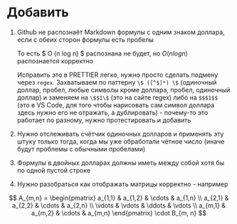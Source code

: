 # Добавить

1. Github не распознаёт Markdown формулы с одним знаком доллара, если с обеих сторон формулы есть пробелы

    То есть $ O (n log n) $ распознана не будет, но $O (n log n)$ распознается корректно

    Исправить это в PRETTIER легко, нужно просто сделать подмену через `regex`. Захватываем по паттерну `\$ ([^$]*) \$` (одиночный доллар, пробел, любые символы кроме доллара, пробел, одиночный доллар) и заменяем на `\$$1\$` (это на сайте regex) либо на `$$$1$$` (это в VS Code, для того чтобы нарисовать сам символ доллара здесь нужно его не отражать, а дублировать) - почему-то это работает по разному, нужно протестировать и добавить

2. Нужно отслеживать счётчик одиночных долларов и применять эту штуку только тогда, когда мы уже обработали чётное число (иначе будут проблемы с обычными пробелами)

3. Формулы в двойных долларах должны иметь между собой хотя бы по одной пустой строке

4. Нужно разобраться как отображать матрицы корректно - например

$$
A_{m,n} = 
\begin{pmatrix}
a_{1,1} & a_{1,2} & \cdots & a_{1,n} \\
a_{2,1} & a_{2,2} & \cdots & a_{2,n} \\
\vdots  & \vdots  & \ddots & \vdots  \\
a_{m,1} & a_{m,2} & \cdots & a_{m,n} 
\end{pmatrix} \cdot B_{m, n}
$$